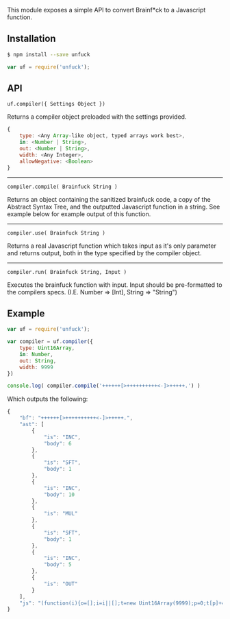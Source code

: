 This module exposes a simple API to convert Brainf*ck to a Javascript function.

## Installation
```bash
$ npm install --save unfuck
```

```javascript
var uf = require('unfuck');
```

## API
`uf.compiler({ Settings Object })`

Returns a compiler object preloaded with the settings provided.

```javascript
{
	type: <Any Array-like object, typed arrays work best>,
	in: <Number | String>,
	out: <Number | String>,
	width: <Any Integer>,
	allowNegative: <Boolean>
}
```

---

`compiler.compile( Brainfuck String )`

Returns an object containing the sanitized brainfuck code, a copy of the Abstract Syntax Tree, and the outputted Javascript function in a string. See example below for example output of this function.

---

`compiler.use( Brainfuck String )`

Returns a real Javascript function which takes input as it's only parameter and returns output, both in the type specified by the compiler object.

---

`compiler.run( Brainfuck String, Input )`

Executes the brainfuck function with input. Input should be pre-formatted to the compilers specs. (I.E. Number => [Int], String => "String")


## Example

```javascript
var uf = require('unfuck');

var compiler = uf.compiler({
	type: Uint16Array,
	in: Number,
	out: String,
	width: 9999
})

console.log( compiler.compile('++++++[>++++++++++<-]>+++++.') )
```

Which outputs the following:

```javascript
{
	"bf": "++++++[>++++++++++<-]>+++++.",
	"ast": [
		{
			"is": "INC",
			"body": 6
		},
		{
			"is": "SFT",
			"body": 1
		},
		{
			"is": "INC",
			"body": 10
		},
		{
			"is": "MUL"
		},
		{
			"is": "SFT",
			"body": 1
		},
		{
			"is": "INC",
			"body": 5
		},
		{
			"is": "OUT"
		}
	],
	"js": "(function(i){o=[];i=i||[];t=new Uint16Array(9999);p=0;t[p]+=6;p+=1;t[p]+=10;t[p]=t[p]*t[p-1];p+=-1;p+=1;t[p]+=5;o.push(t[p]);return o.map(x=>String.fromCharCode(x)).join('')})"
}
```
